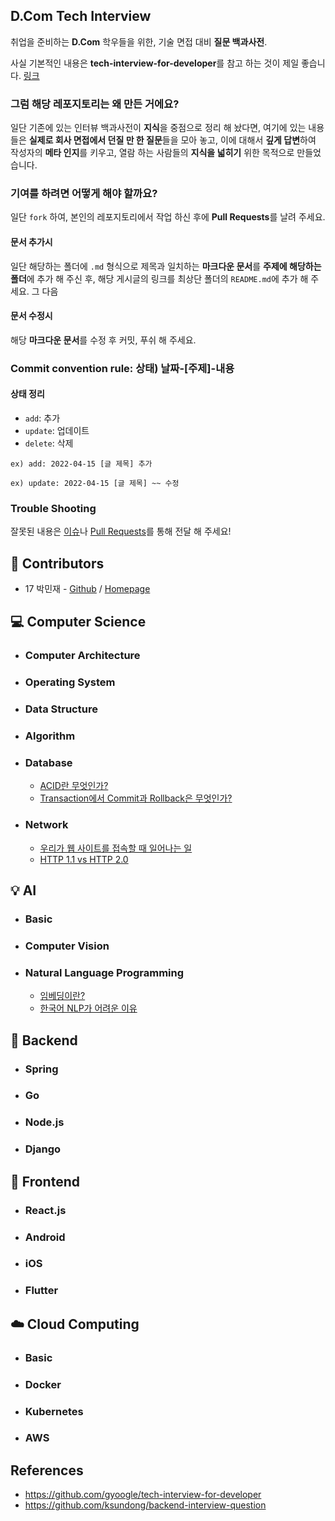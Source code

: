 ## D.Com Tech Interview
취업을 준비하는 **D.Com** 학우들을 위한, 기술 면접 대비 **질문 백과사전**.

사실 기본적인 내용은 **tech-interview-for-developer**를 참고 하는 것이 제일 좋습니다. [링크](https://github.com/gyoogle/tech-interview-for-developer)

### 그럼 해당 레포지토리는 왜 만든 거에요?
일단 기존에 있는 인터뷰 백과사전이 **지식**을 중점으로 정리 해 놨다면, 여기에 있는 내용들은 **실제로 회사 면접에서 던질 만 한 질문**들을 모아 놓고, 이에 대해서 **깊게 답변**하여 작성자의 **메타 인지**를 키우고, 열람 하는 사람들의 **지식을 넓히기** 위한 목적으로 만들었습니다.

### 기여를 하려면 어떻게 해야 할까요?
일단 `fork` 하여, 본인의 레포지토리에서 작업 하신 후에 **Pull Requests**를 날려 주세요.

#### 문서 추가시
일단 해당하는 폴더에 `.md` 형식으로 제목과 일치하는 **마크다운 문서**를 **주제에 해당하는 폴더**에 추가 해 주신 후, 해당 게시글의 링크를 최상단 폴더의 `README.md`에 추가 해 주세요. 그 다음 

#### 문서 수정시
해당 **마크다운 문서**를 수정 후 커밋, 푸쉬 해 주세요.

### Commit convention rule: 상태) 날짜-[주제]-내용

#### 상태 정리
- `add`: 추가
- `update`: 업데이트
- `delete`: 삭제

`ex) add: 2022-04-15 [글 제목] 추가`

`ex) update: 2022-04-15 [글 제목] ~~ 수정`

### Trouble Shooting
잘못된 내용은 [이슈](https://github.com/Dcom-KHU/dcom-tech-interview/issues)나 [Pull Requests](https://github.com/Dcom-KHU/dcom-tech-interview/pulls)를 통해 전달 해 주세요!

## 👥 Contributors
- 17 박민재 - [Github](https://github.com/JustKode) / [Homepage](https://justkode.kr/)

## 💻 Computer Science
- ### Computer Architecture

- ### Operating System

- ### Data Structure

- ### Algorithm

- ### Database
    - [ACID란 무엇인가?](https://github.com/Dcom-KHU/dcom-tech-interview/blob/master/Computer%20Science/Database/acid.md)
    - [Transaction에서 Commit과 Rollback은 무엇인가?](https://github.com/Dcom-KHU/dcom-tech-interview/blob/master/Computer%20Science/Database/commit-rollback.md)
- ### Network
    - [우리가 웹 사이트를 접속할 때 일어나는 일](https://github.com/Dcom-KHU/dcom-tech-interview/blob/master/Computer%20Science/Network/when-we-enter-the-website.md)
    - [HTTP 1.1 vs HTTP 2.0](https://github.com/Dcom-KHU/dcom-tech-interview/blob/master/Computer%20Science/Network/http-1-vs-2.md)

## 💡 AI
- ### Basic

- ### Computer Vision

- ### Natural Language Programming
    - [임베딩이란?](https://github.com/Dcom-KHU/dcom-tech-interview/blob/master/AI/Natural%20Language%20Programming/embedding.md) 
    - [한국어 NLP가 어려운 이유](https://github.com/Dcom-KHU/dcom-tech-interview/blob/master/AI/Natural%20Language%20Programming/korean-nlp.md)

## 💾 Backend
- ### Spring

- ### Go

- ### Node.js

- ### Django


## 📱 Frontend
- ### React.js

- ### Android

- ### iOS

- ### Flutter

## ☁️ Cloud Computing
- ### Basic

- ### Docker

- ### Kubernetes

- ### AWS

## References
- https://github.com/gyoogle/tech-interview-for-developer
- https://github.com/ksundong/backend-interview-question
